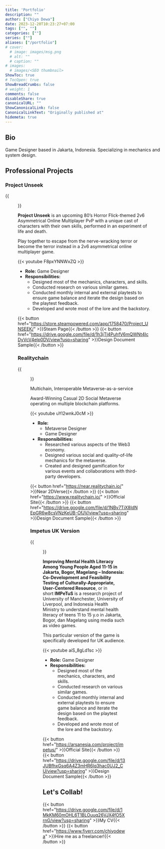 ```yaml
---
title: 'Portfolio'
description: ""
author: ["Chiyo Dewa"]
date: 2023-12-20T10:23:27+07:00
tags: ["", ""]
categories: [""]
series: [""]
aliases: ["/portfolio"]
# cover:
  # image: images/msg.png
  # alt: ""
  # caption: ""
# images:
  # images/<SEO thumbnail>
ShowToc: true
# TocOpen: true
ShowBreadCrumbs: false
# weight: 1
comments: false
disableShare: true
canonicalURL: ""
ShowCanonicalLink: false
CanonicalLinkText: "Originally published at"
hidemeta: true
---
```


## Bio
Game Designer based in Jakarta, Indonesia. Specializing in mechanics and system design.

## Professional Projects
### Project Unseek

{{<figure alt="Project Unseek" src="https://chiyodewa74.github.io/blog/images/unseek.jpg">}}

**Project Unseek** is an upcoming 80’s Horror Flick-themed 2v6 Asymmetrical Online Multiplayer PvP with a unique cast of characters with their own skills, performed in an experiment of life and death.

Play together to escape from the nerve-wracking terror or become the terror instead in a 2v6 asymmetrical online multiplayer game.

{{< youtube F8pxYNNWxZQ >}}

- **Role:** Game Designer
- **Responsibilities:**
  - Designed most of the mechanics, characters, and skills.
  - Conducted research on various similar games.
  - Conducted monthly internal and external playtests to ensure game balance and iterate the design based on the playtest feedback.
  - Developed and wrote most of the lore and the backstory.

{{< button href="https://store.steampowered.com/app/1758470/Project_UNSEEK/" >}}Steam Page{{< /button >}}
{{< button href="https://drive.google.com/file/d/1h3jTl4PuhfV6mQWNt4IcDyVcV4elp0DV/view?usp=sharing" >}}Design Document Sample{{< /button >}}

### Realitychain

{{<figure alt="Project Unseek" src="https://chiyodewa74.github.io/blog/images/realitychain.jpg">}}

Multichain, Interoperable Metaverse-as-a-service

Award-Winning Casual 2D Social Metaverse operating on multiple blockchain platforms.

{{< youtube uYI2wnkJ0cM >}}

- **Role:**
  - Metaverse Designer
  - Game Designer
- **Responsibilities:**
  - Researched various aspects of the Web3 economy.
  - Designed various social and quality-of-life mechanics for the metaverse.
  - Created and designed gamification for various events and collaborations with third-party developers.

{{< button href="https://near.realitychain.io/" >}}Near 2DVerse{{< /button >}}
{{< button href="https://www.realitychain.io/" >}}Official Site{{< /button >}}
{{< button href="https://drive.google.com/file/d/1NBv7TiX8IdNEpGR6w8csVNzKeUB-OfJV/view?usp=sharing" >}}Design Document Sample{{< /button >}}

### Impetus UK Version

{{<figure alt="Project Unseek" src="https://chiyodewa74.github.io/blog/images/impetus.jpg">}}

**Improving Mental Health Literacy Among Young People Aged 11-15 in Jakarta, Bogor, Magelang – Indonesia: Co-Development and Feasibility Testing of Culturally-Appropriate, User-Centered Resource**, or in short **IMPeTuS** is a research project of University of Manchester, University of Liverpool, and Indonesia Health Ministry to understand mental health literacy of teens 11 to 15 y.o in Jakarta, Bogor, dan Magelang using media such as video games.

This particular version of the game is specifically developed for UK audience.

{{< youtube aiS_8gLd1sc >}}

- **Role:** Game Designer
- **Responsibilities:**
  - Designed most of the mechanics, characters, and skills.
  - Conducted research on various similar games.
  - Conducted monthly internal and external playtests to ensure game balance and iterate the design based on the playtest feedback.
  - Developed and wrote most of the lore and the backstory.

{{< button href="https://arsanesia.com/project/impetus/" >}}Official Site{{< /button >}}
{{< button href="https://drive.google.com/file/d/13JUBfhxGsq6A4Z3mHR6lq3hac0UJ2_CU/view?usp=sharing" >}}Design Document Sample{{< /button >}}

## Let's Collab!

{{< button href="https://drive.google.com/file/d/1MkKM60mOHL6T1BLOuuq26VJX4fO5XrnG/view?usp=sharing" >}}My CV{{< /button >}}
{{< button href="https://www.fiverr.com/chiyodewa" >}}Hire me as a freelancer!{{< /button >}}